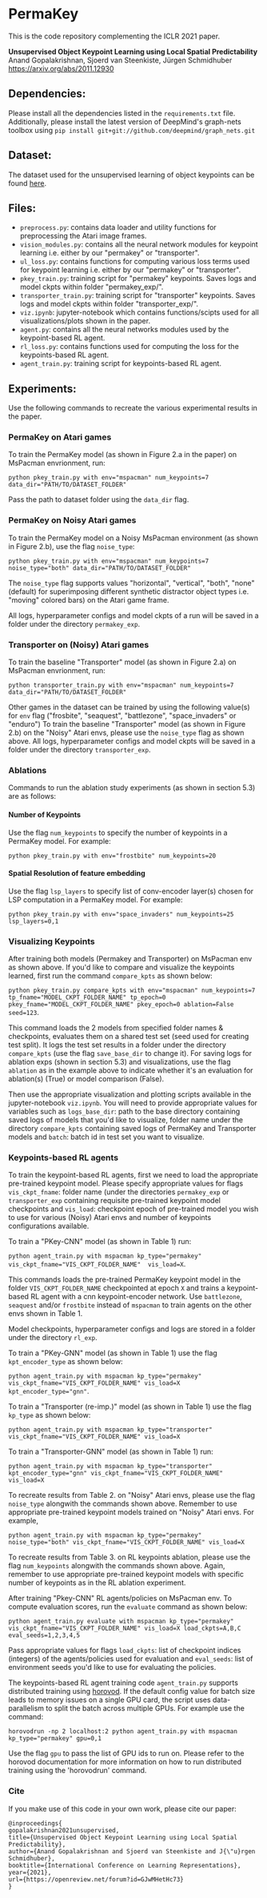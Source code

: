 # PermaKey
This is the code repository complementing the ICLR 2021 paper. 

**Unsupervised Object Keypoint Learning using Local Spatial Predictability**  
Anand Gopalakrishnan, Sjoerd van Steenkiste, J&uuml;rgen Schmidhuber
https://arxiv.org/abs/2011.12930

## Dependencies:
Please install all the dependencies listed in the `requirements.txt` file. Additionally, please install the latest version of DeepMind's graph-nets toolbox using `pip install git+git://github.com/deepmind/graph_nets.git` 

## Dataset:
The dataset used for the unsupervised learning of object keypoints can be found [here](https://drive.google.com/file/d/1acothwSMI7ObOyZt3GfoMmrkjuTgHNT8/view?usp=sharing).

## Files:
* `preprocess.py`: contains data loader and utility functions for preprocessing the Atari image frames.
* `vision_modules.py`: contains all the neural network modules for keypoint learning i.e. either by our "permakey" or "transporter".
* `ul_loss.py`: contains functions for computing various loss terms used for keypoint learning i.e. either by our "permakey" or "transporter". 
* `pkey_train.py`: training script for "permakey" keypoints. Saves logs and model ckpts within folder "permakey_exp/".
* `transporter_train.py`: training script for "transporter" keypoints. Saves logs and model ckpts within folder "transporter_exp/".
* `viz.ipynb`: jupyter-notebook which contains functions/scipts used for all visualizations/plots shown in the paper.
* `agent.py`: contains all the neural networks modules used by the keypoint-based RL agent.
* `rl_loss.py`: contains functions used for computing the loss for the keypoints-based RL agent.
* `agent_train.py`: training script for keypoints-based RL agent.  


## Experiments:
Use the following commands to recreate the various experimental results in the paper.

### PermaKey on Atari games
To train the PermaKey model (as shown in Figure 2.a in the paper) on MsPacman envrionment, run:

`python pkey_train.py with env="mspacman" num_keypoints=7 data_dir="PATH/TO/DATASET_FOLDER"` 

Pass the path to dataset folder using the `data_dir` flag.

### PermaKey on Noisy Atari games
To train the PermaKey model on a Noisy MsPacman environment (as shown in Figure 2.b), use the flag `noise_type`:

`python pkey_train.py with env="mspacman" num_keypoints=7 noise_type="both" data_dir="PATH/TO/DATASET_FOLDER"`

The `noise_type` flag supports values "horizontal", "vertical", "both", "none" (default) for superimposing different synthetic distractor object types i.e. "moving" colored bars) on the Atari game frame.

All logs, hyperparameter configs and model ckpts of a run will be saved in a folder under the directory `permakey_exp`.

### Transporter on (Noisy) Atari games
To train the baseline "Transporter" model (as shown in Figure 2.a) on MsPacman envrionment, run: 

`python transporter_train.py with env="mspacman" num_keypoints=7 data_dir="PATH/TO/DATASET_FOLDER"`

Other games in the dataset can be trained by using the following value(s) for `env` flag ("frosbite", "seaquest", "battlezone", "space_invaders" or "enduro")
To train the baseline "Transporter" model (as shown in Figure 2.b) on the "Noisy" Atari envs, please use the `noise_type` flag as shown above.
All logs, hyperparameter configs and model ckpts will be saved in a folder under the directory `transporter_exp`.

### Ablations
Commands to run the ablation study experiments (as shown in section 5.3) are as follows:

#### Number of Keypoints
Use the flag `num_keypoints` to specify the number of keypoints in a PermaKey model. For example: 

`python pkey_train.py with env="frostbite" num_keypoints=20` 

#### Spatial Resolution of feature embedding
Use the flag `lsp_layers` to specify list of conv-encoder layer(s) chosen for LSP computation in a PermaKey model. For example:

`python pkey_train.py with env="space_invaders" num_keypoints=25 lsp_layers=0,1` 

### Visualizing Keypoints
After training both models (Permakey and Transporter) on MsPacman env as shown above. If you'd like to compare and visualize the keypoints learned, first run the command `compare_kpts` as shown below: 

`python pkey_train.py compare_kpts with env="mspacman" num_keypoints=7 tp_fname="MODEL_CKPT_FOLDER_NAME" tp_epoch=0 pkey_fname="MODEL_CKPT_FOLDER_NAME" pkey_epoch=0 ablation=False seed=123`.  

This command loads the 2 models from specified folder names & checkpoints, evaluates them on a shared test set (seed used for creating test split). It logs the test set results in a folder under the directory `compare_kpts` (use the flag `save_base_dir` to change it). For saving logs for ablation exps (shown in section 5.3) and visualizations, use the flag `ablation` as in the example above to indicate whether it's an evaluation for ablation(s) (True) or model comparison (False).    

Then use the appropriate visualization and plotting scripts available in the jupyter-notebook `viz.ipynb`. You will need to provide appropriate values for variables such as `logs_base_dir`: path to the base directory containing saved logs of models that you'd like to visualize, folder name under the directory `compare_kpts` containing saved logs of PermaKey and Transporter models and `batch`: batch id in test set you want to visualize.

### Keypoints-based RL agents
To train the keypoint-based RL agents, first we need to load the appropriate pre-trained keypoint model. Please specify appropriate values for flags `vis_ckpt_fname`: folder name (under the directories `permakey_exp` or `transporter_exp` containing requisite pre-trained keypoint model checkpoints and `vis_load`: checkpoint epoch of pre-trained model you wish to use for various (Noisy) Atari envs and number of keypoints configurations available.  

To train a "PKey-CNN" model (as shown in Table 1) run:

`python agent_train.py with mspacman kp_type="permakey" vis_ckpt_fname="VIS_CKPT_FOLDER_NAME"  vis_load=X`. 

This commands loads the pre-trained PermaKey keypoint model in the folder `VIS_CKPT_FOLDER_NAME` checkpointed at epoch `X` and trains a keypoint-based RL agent with a cnn keypoint-encoder network. 
Use `battlezone`, `seaquest` and/or `frostbite` instead of `mspacman` to train agents on the other envs shown in Table 1.

Model checkpoints, hyperparameter configs and logs are stored in a folder under the directory `rl_exp`. 

To train a "PKey-GNN" model (as shown in Table 1) use the flag `kpt_encoder_type` as shown below:

`python agent_train.py with mspacman kp_type="permakey" vis_ckpt_fname="VIS_CKPT_FOLDER_NAME" vis_load=X kpt_encoder_type="gnn"`.

To train a "Transporter (re-imp.)" model (as shown in Table 1) use the flag `kp_type` as shown below:

`python agent_train.py with mspacman kp_type="transporter" vis_ckpt_fname="VIS_CKPT_FOLDER_NAME" vis_load=X`

To train a "Transporter-GNN" model (as shown in Table 1) run:

`python agent_train.py with mspacman kp_type="transporter" kpt_encoder_type="gnn" vis_ckpt_fname="VIS_CKPT_FOLDER_NAME" vis_load=X`

To recreate results from Table 2. on "Noisy" Atari envs, please use the flag `noise_type` alongwith the commands shown above. Remember to use appropriate pre-trained keypoint models trained on "Noisy" Atari envs. For example,

`python agent_train.py with mspacman kp_type="permakey" noise_type="both" vis_ckpt_fname="VIS_CKPT_FOLDER_NAME" vis_load=X`

To recreate results from Table 3. on RL keypoints ablation, please use the flag `num_keypoints` alongwith the commands shown above. Again, remember to use appropriate pre-trained keypoint models with specific number of keypoints as in the RL ablation experiment.   

After training "Pkey-CNN" RL agents/policies on MsPacman env. To compute evaluation scores, run the `evaluate` command as shown below:

`python agent_train.py evaluate with mspacman kp_type="permakey" vis_ckpt_fname="VIS_CKPT_FOLDER_NAME" vis_load=X load_ckpts=A,B,C eval_seeds=1,2,3,4,5`  

Pass appropriate values for flags `load_ckpts`: list of checkpoint indices (integers) of the agents/policies used for evaluation and `eval_seeds`: list of environment seeds you'd like to use for evaluating the policies.

The keypoints-based RL agent training code `agent_train.py` supports distributed training using [horovod](https://horovod.readthedocs.io/en/stable/). If the default config value for batch size leads to memory issues on a single GPU card, the script uses data-parallelism to split the batch across multiple GPUs. For example use the command:

`horovodrun -np 2 localhost:2 python agent_train.py with mspacman kp_type="permakey" gpu=0,1`

Use the flag `gpu` to pass the list of GPU ids to run on. Please refer to the horovod documentation for more information on how to run distributed training using the 'horovodrun' command.



### Cite
If you make use of this code in your own work, please cite our paper:
```
@inproceedings{
gopalakrishnan2021unsupervised,
title={Unsupervised Object Keypoint Learning using Local Spatial Predictability},
author={Anand Gopalakrishnan and Sjoerd van Steenkiste and J{\"u}rgen Schmidhuber},
booktitle={International Conference on Learning Representations},
year={2021},
url={https://openreview.net/forum?id=GJwMHetHc73}
}
```
